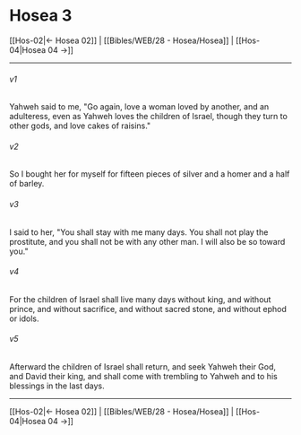 # Hosea 3

[[Hos-02|← Hosea 02]] | [[Bibles/WEB/28 - Hosea/Hosea]] | [[Hos-04|Hosea 04 →]]
***



###### v1 
Yahweh said to me, "Go again, love a woman loved by another, and an adulteress, even as Yahweh loves the children of Israel, though they turn to other gods, and love cakes of raisins." 

###### v2 
So I bought her for myself for fifteen pieces of silver and a homer and a half of barley. 

###### v3 
I said to her, "You shall stay with me many days. You shall not play the prostitute, and you shall not be with any other man. I will also be so toward you." 

###### v4 
For the children of Israel shall live many days without king, and without prince, and without sacrifice, and without sacred stone, and without ephod or idols. 

###### v5 
Afterward the children of Israel shall return, and seek Yahweh their God, and David their king, and shall come with trembling to Yahweh and to his blessings in the last days.

***
[[Hos-02|← Hosea 02]] | [[Bibles/WEB/28 - Hosea/Hosea]] | [[Hos-04|Hosea 04 →]]
